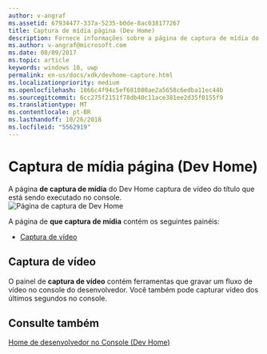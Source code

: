 ```yaml
---
author: v-angraf
ms.assetid: 67934477-337a-5235-b0de-8ac038177267
title: Captura de mídia página (Dev Home)
description: Fornece informações sobre a página de captura de mídia do aplicativo Dev Home para o Xbox One.
ms.author: v-angraf@microsoft.com
ms.date: 08/09/2017
ms.topic: article
keywords: windows 10, uwp
permalink: en-us/docs/xdk/devhome-capture.html
ms.localizationpriority: medium
ms.openlocfilehash: 1866c4f94c5ef681080ae2a5658c6edba11ec44b
ms.sourcegitcommit: 6cc275f2151f78db40c11ace381ee2d35f0155f9
ms.translationtype: MT
ms.contentlocale: pt-BR
ms.lasthandoff: 10/26/2018
ms.locfileid: "5562919"
---
```

# <a name="media-capture-page-dev-home"></a>Captura de mídia página (Dev Home)
   
  
A página **de captura de mídia** do Dev Home captura de vídeo do título que está sendo executado no console.   
 ![Página de captura de Dev Home](images/devhome_capture.png)   
  
A página de **que captura de mídia** contém os seguintes painéis:   
 
   *  [Captura de vídeo](#ID4EHB)  

 
<a id="ID4EHB"></a>

   

## <a name="video-capture"></a>Captura de vídeo  
   
  
O painel de **captura de vídeo** contém ferramentas que gravar um fluxo de vídeo no console do desenvolvedor. Você também pode capturar vídeo dos últimos segundos no console.   
  
<a id="ID4ERB"></a>

   

## <a name="see-also"></a>Consulte também  
 [Home de desenvolvedor no Console (Dev Home)](dev-home.md)

  